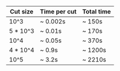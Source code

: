 | Cut size | Time per cut | Total time |
| ---------|--------------|------------|
| 10^3     |   ~ 0.002s   | ~ 150s    | Total time 148.08983731269836s Total matches = 23801
| 5 * 10^3 |   ~ 0.01s    |  ~ 170s    |
| 10^4     |   ~ 0.05s     |  ~ 370s    |
| 4 * 10^4 |   ~ 0.9s     |  ~ 1200s   |
| 10^5     |   ~ 3.2s     |  ~ 2210s   |
